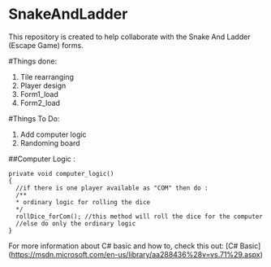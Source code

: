 # SnakeAndLadder

This repository is created to help collaborate with the Snake And Ladder (Escape Game) forms.

#Things done:
1. Tile rearranging
2. Player design
3. Form1_load
4. Form2_load

#Things To Do:
1. Add computer logic
2. Randoming board

##Computer Logic :
```
private void computer_logic()
{
  //if there is one player available as "COM" then do :
  /**
  * ordinary logic for rolling the dice
  */
  rollDice_forCom(); //this method will roll the dice for the computer
  //else do only the ordinary logic
}
```

For more information about C# basic and how to, check this out:
[C# Basic] (https://msdn.microsoft.com/en-us/library/aa288436%28v=vs.71%29.aspx)


